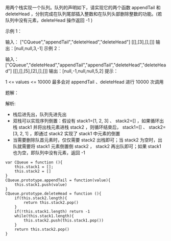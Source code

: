 用两个栈实现一个队列。队列的声明如下，请实现它的两个函数 appendTail 和 deleteHead ，分别完成在队列尾部插入整数和在队列头部删除整数的功能。(若队列中没有元素，deleteHead 操作返回 -1 )

示例 1：

输入：
["CQueue","appendTail","deleteHead","deleteHead"]
[[],[3],[],[]]
输出：[null,null,3,-1]
示例 2：

输入：
["CQueue","deleteHead","appendTail","appendTail","deleteHead","deleteHead"]
[[],[],[5],[2],[],[]]
输出：[null,-1,null,null,5,2]
提示：

1 <= values <= 10000
最多会对 appendTail 、deleteHead 进行 10000 次调用


题解：

解析:

* 栈后进先出，队列先进先出
* 双栈可以实现序列倒置：假设有 stack1=[1, 2, 3] 、 stack2=[] ，如果循环出栈 stack1 并将出栈元素进栈 stack2 ，则循环结束后， stack1=[] 、 stack2=[3, 2, 1] ，即通过 stack2 实现了 stack1 中元素的倒置
* 当需要删除队首元素时，仅仅需要 stack2 出栈即可；当 stack2 为空时，出队就需要将 stack1 元素倒置倒 stack2 ， stack2 再出队即可；如果 stack1 也为空，即队列中没有元素，返回 -1

```
var CQueue = function (){
    this.stack1 = [];
    this.stack2 = []
}
CQueue.prototype.appendTail = function(value){
    this.stack1.push(value)
}
CQueue.prototype.deleteHead = function (){
    if(this.stack2.length){
        return this.stack2.pop()
    }
    if(!this.stack1.length) return -1
    while(this.stack1.length){
        this.stack2.push(this.stack1.pop())
    }
    return this.stack2.pop()
}


```